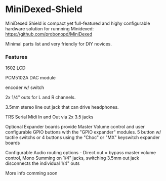 # MiniDexed-Shield
MiniDexed Shield is compact yet full-featured and highy configurable hardware solution for runnning Minidexed: https://github.com/probonopd/MiniDexed

Minimal parts list and very friendly for DIY novices.  
### Features
1602 LCD

PCM5102A DAC module

encoder w/ switch

2x 1/4" outs for L and R channels.

3.5mm stereo line out jack that can drive headphones.

TRS Serial Midi In and Out via 2x 3.5 jacks

Optional Expander boards provide Master Volume control and user configurable GPIO buttons with the "GPIO expander" modules.   5 button w/ tactile switchs or 4 buttons using the "Choc" or "MX" keyswitch expander boards

Configurable Audio routing options - Direct out = bypass master volume control,  Mono Summing on 1/4" jacks,  switching 3.5mm out jack disconnects the individual 1/4" outs

More info comming soon
